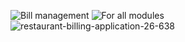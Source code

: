 ![Bill management](https://user-images.githubusercontent.com/80335764/114886334-12200900-9e25-11eb-8553-fefddbc61c44.jpg)
![For all modules](https://user-images.githubusercontent.com/80335764/114886369-164c2680-9e25-11eb-9621-3157cc615f8c.jpg)
![restaurant-billing-application-26-638](https://user-images.githubusercontent.com/80335764/114886230-ffa5cf80-9e24-11eb-9b66-787c6a39d474.jpg)
